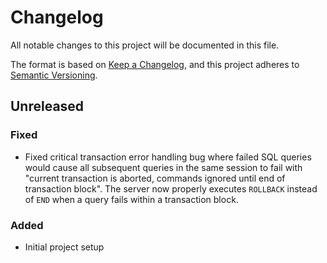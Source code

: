 # Changelog

All notable changes to this project will be documented in this file.

The format is based on [Keep a Changelog](https://keepachangelog.com/en/1.0.0/),
and this project adheres to [Semantic Versioning](https://semver.org/spec/v2.0.0.html).

## Unreleased

### Fixed

- Fixed critical transaction error handling bug where failed SQL queries would cause all subsequent queries in the same session to fail with "current transaction is aborted, commands ignored until end of transaction block". The server now properly executes `ROLLBACK` instead of `END` when a query fails within a transaction block.

### Added

- Initial project setup
